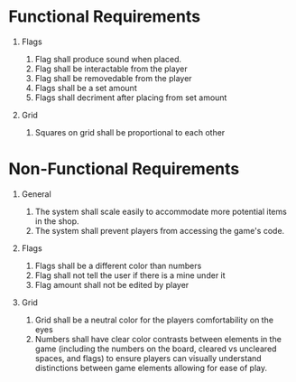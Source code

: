 # Functional Requirements

1. Flags
    1. Flag shall produce sound when placed.
    2. Flag shall be interactable from the player
    3. Flag shall be removedable from the player
    4. Flags shall be a set amount
    5. Flags shall decriment after placing from set amount

2. Grid
    1. Squares on grid shall be proportional to each other

# Non-Functional Requirements
1. General
   1. The system shall scale easily to accommodate more potential items in the shop.
   2. The system shall prevent players from accessing the game's code.
   
3. Flags
    1. Flags shall be a different color than numbers
    2. Flag shall not tell the user if there is a mine under it
    3. Flag amount shall not be edited by player
       
4. Grid
   1. Grid shall be a neutral color for the players comfortability on the eyes
   2. Numbers shall have clear color contrasts between elements in the game (including the numbers on the board, cleared vs uncleared spaces, and flags) to ensure players can visually understand distinctions between game elements allowing for ease of play.
   
